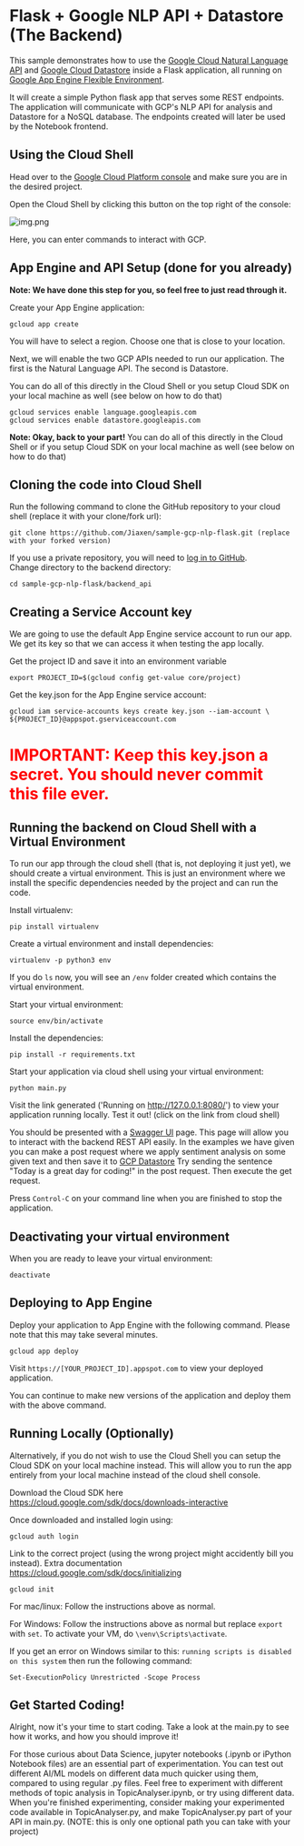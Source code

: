 # Flask + Google NLP API + Datastore (The Backend)

This sample demonstrates how to use the [Google Cloud Natural Language API](https://cloud.google.com/natural-language) and [Google Cloud Datastore](https://cloud.google.com/datastore/) inside a Flask application, all running on [Google App Engine Flexible Environment](https://cloud.google.com/appengine).

It will create a simple Python flask app that serves some REST endpoints. The application will communicate with GCP's 
NLP API for analysis and Datastore for a NoSQL database. The endpoints created will later be used by the Notebook 
frontend.


## Using the Cloud Shell
Head over to the [Google Cloud Platform console](https://console.cloud.google.com/) and make sure you are in the desired project.

Open the Cloud Shell by clicking this button on the top right of the console:

![img.png](../docs/img.png)

Here, you can enter commands to interact with GCP.

## App Engine and API Setup (done for you already)
**Note: We have done this step for you, so feel free to just read through it.** 

Create your App Engine application:

    gcloud app create

You will have to select a region. Choose one that is close to your location.

Next, we will enable the two GCP APIs needed to run our application. The first is the Natural Language API. The second is Datastore.

You can do all of this directly in the Cloud Shell or you setup Cloud SDK on your local machine as well (see below on how to do that)

    gcloud services enable language.googleapis.com
    gcloud services enable datastore.googleapis.com

**Note: Okay, back to your part!**
You can do all of this directly in the Cloud Shell or if you setup Cloud SDK on your local machine as well (see below on how to do that)

## Cloning the code into Cloud Shell

Run the following command to clone the GitHub repository to your cloud shell (replace it with your clone/fork url):

    git clone https://github.com/Jiaxen/sample-gcp-nlp-flask.git (replace with your forked version)

If you use a private repository, you will need to [log in to GitHub](../README-private-clone.md). \
Change directory to the backend directory:

    cd sample-gcp-nlp-flask/backend_api

## Creating a Service Account key
We are going to use the default App Engine service account to run our app. We get its key so that we can access it when 
testing the app locally.

Get the project ID and save it into an environment variable

    export PROJECT_ID=$(gcloud config get-value core/project)


Get the key.json for the App Engine service account:

    gcloud iam service-accounts keys create key.json --iam-account \
    ${PROJECT_ID}@appspot.gserviceaccount.com

<span style="color:red">
<h1>
<b>
IMPORTANT: Keep this key.json a secret. You should never commit this file ever.
</b>
</h1>
</span>

## Running the backend on Cloud Shell with a Virtual Environment
To run our app through the cloud shell (that is, not deploying it just yet), we should create a virtual environment. This is just an environment where we install the specific dependencies needed by the project and can run the code.

Install virtualenv:

    pip install virtualenv

Create a virtual environment and install dependencies:

    virtualenv -p python3 env

If you do `ls` now, you will see an `/env` folder created which contains the virtual environment. 

Start your virtual environment:

    source env/bin/activate

Install the dependencies:

    pip install -r requirements.txt

Start your application via cloud shell using your virtual environment:

    python main.py

Visit the link generated ('Running on http://127.0.0.1:8080/') to view your application running locally. Test it out! (click on the link from cloud shell)

You should be presented with a [Swagger UI](https://swagger.io/tools/swagger-ui/) page. This page will allow you to interact with the backend REST API easily. In the examples we have given you can make a post request where we apply sentiment analysis on some given text and then save it to [GCP Datastore](https://cloud.google.com/datastore/docs/quickstart)
Try sending the sentence "Today is a great day for coding!" in the post request. Then execute the get request.

Press `Control-C` on your command line when you are finished to stop the application.

 
## Deactivating your virtual environment
When you are ready to leave your virtual environment:

    deactivate

## Deploying to App Engine

Deploy your application to App Engine with the following command. Please note that this may
take several minutes.

    gcloud app deploy

Visit `https://[YOUR_PROJECT_ID].appspot.com` to view your deployed application.

You can continue to make new versions of the application and deploy them with the above command.

## Running Locally (Optionally)
Alternatively, if you do not wish to use the Cloud Shell you can setup the Cloud SDK on your local machine instead.
This will allow you to run the app entirely from your local machine instead of the cloud shell console.

Download the Cloud SDK here https://cloud.google.com/sdk/docs/downloads-interactive

Once downloaded and installed login using:

    gcloud auth login

Link to the correct project (using the wrong project might accidently bill you instead). Extra documentation https://cloud.google.com/sdk/docs/initializing

    gcloud init

For mac/linux:
    Follow the instructions above as normal. 

For Windows:
    Follow the instructions above as normal but replace `export` with `set`.
    To activate your VM, do `\venv\Scripts\activate`.

If you get an error on Windows similar to this: `running scripts is disabled on this system` then run the following command:

    Set-ExecutionPolicy Unrestricted -Scope Process

## Get Started Coding!
Alright, now it's your time to start coding. Take a look at the main.py to see how it works, and how you should improve it!

For those curious about Data Science, jupyter notebooks (.ipynb or iPython Notebook files) are an essential part of experimentation. You can test out different AI/ML models on different data much quicker using them, compared to using regular .py files. Feel free to experiment with different methods of topic analysis in TopicAnalyser.ipynb, or try using different data. 
When you're finished experimenting, consider making your experimented code available in TopicAnalyser.py, and make TopicAnalyser.py part of your API in main.py.
(NOTE: this is only one optional path you can take with your project)